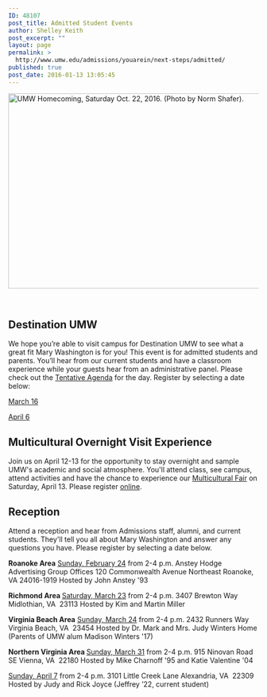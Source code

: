 ```yaml
---
ID: 48107
post_title: Admitted Student Events
author: Shelley Keith
post_excerpt: ""
layout: page
permalink: >
  http://www.umw.edu/admissions/youarein/next-steps/admitted/
published: true
post_date: 2016-01-13 13:05:45
---
```

<img class="alignleft wp-image-48254" src="http://www.umw.edu/admissions/wp-content/uploads/sites/6/2016/01/Homecoming-20-1024x669.jpg" alt="UMW Homecoming, Saturday Oct. 22, 2016. (Photo by Norm Shafer)." width="600" height="392" />

&nbsp;
<h2></h2>
<h2></h2>
<h2></h2>
<h2></h2>
<h2></h2>
<h2></h2>
<h2></h2>
<h2>Destination UMW</h2>
We hope you’re able to visit campus for Destination UMW to see what a great fit Mary Washington is for you! This event is for admitted students and parents. You’ll hear from our current students and have a classroom experience while your guests hear from an administrative panel. Please check out the <a href="http://www.umw.edu/admissions/wp-content/uploads/sites/6/2018/03/Tentative-Agenda-2018.pdf">Tentative Agenda</a> for the day. Register by selecting a date below:

<a href="https://umw.askadmissions.net/Portal/EI/ViewDetails?gid=623577fea7894a1e4a46f5a0da1a0695631bc8">March 16</a>

<a href="https://umw.askadmissions.net/Portal/EI/ViewDetails?gid=6235778bf611ae0a704bfd83890ae0fd6a6887">April 6</a>
<h2>Multicultural Overnight Visit Experience</h2>
Join us on April 12-13 for the opportunity to stay overnight and sample UMW's academic and social atmosphere. You'll attend class, see campus, attend activities and have the chance to experience our <a href="http://students.umw.edu/multicultural/programs/multicultural-fair/">Multicultural Fair</a> on Saturday, April 13. Please register <a href="https://umw.askadmissions.net/Portal/EI/ViewDetails?gid=623577e05408b7ccfa491aa54f350f9d3c19a4">online</a>.
<h2>Reception</h2>
Attend a reception and hear from Admissions staff, alumni, and current students. They'll tell you all about Mary Washington and answer any questions you have. Please register by selecting a date below.

<strong>Roanoke Area</strong>
<a href="https://umw.askadmissions.net/Portal/EI/ViewDetails?gid=62357767f2e7964a33488897b323ae94c9a42f">Sunday, February 24</a> from 2-4 p.m.
Anstey Hodge Advertising Group Offices
120 Commonwealth Avenue Northeast
Roanoke, VA 24016-1919
Hosted by John Anstey '93

<strong>Richmond Area
</strong><a href="https://umw.askadmissions.net/Portal/EI/ViewDetails?gid=6235771286e2287c3d4e1fb1c7dc3cacef5e0f">Saturday, March 23</a> from 2-4 p.m.
3407 Brewton Way
Midlothian, VA  23113
Hosted by Kim and Martin Miller

<strong>Virginia Beach Area</strong>
<a href="https://umw.askadmissions.net/Portal/EI/ViewDetails?gid=623577314b13942a86459e9dc06d11e1679f89">Sunday, March 24</a> from 2-4 p.m.
2432 Runners Way
Virginia Beach, VA  23454
Hosted by Dr. Mark and Mrs. Judy Winters Home (Parents of UMW alum Madison Winters '17)

<strong>Northern Virginia Area
</strong><a href="https://umw.askadmissions.net/Portal/EI/ViewDetails?gid=6235772e3c550ba0a848768f838c8b07786eec">Sunday, March 31</a> from 2-4 p.m.
915 Ninovan Road SE
Vienna, VA  22180
Hosted by Mike Charnoff '95 and Katie Valentine '04

<a href="https://umw.askadmissions.net/Portal/EI/ViewDetails?gid=6235776814e830586a496f82a6919f51db95ec">Sunday, April 7</a> from 2-4 p.m.
3101 Little Creek Lane
Alexandria, VA  22309
Hosted by Judy and Rick Joyce (Jeffrey ’22, current student)
